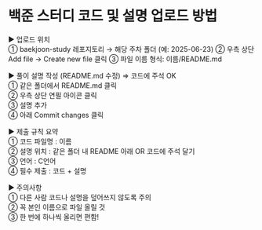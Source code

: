 # 백준 스터디 코드 및 설명 업로드 방법

▶ 업로드 위치  
    ① baekjoon-study 레포지토리 → 해당 주차 폴더 (예: 2025-06-23)
    ② 우측 상단 Add file → Create new file 클릭
    ③ 파일 이름 형식: 이름/README.md 

▶ 풀이 설명 작성 (README.md 수정) ⇒ 코드에 주석 OK  
    ① 같은 폴더에서 README.md 클릭  
    ② 우측 상단 연필 아이콘 클릭  
    ③ 설명 추가   
    ④ 아래 Commit changes 클릭       
    
▶ 제출 규칙 요약   
    ① 코드 파일명 : 이름   
    ② 설명 위치 : 같은 폴더 내 README 아래 OR 코드에 주석 달기    
    ③ 언어 : C언어   
    ④ 필수 제출 : 코드 + 설명   

▶ 주의사항   
    ① 다른 사람 코드나 설명을 덮어쓰지 않도록 주의   
    ② 꼭 본인 이름으로 파일 올릴 것   
    ③ 한 번에 하나씩 올리면 편함!    
    

